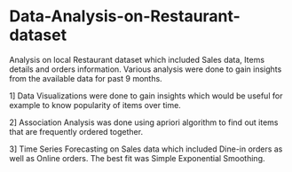 # Data-Analysis-on-Restaurant-dataset

Analysis on local Restaurant dataset which included Sales data, Items details and orders information. Various analysis were done to gain insights from the available data for past 9 months.

1] Data Visualizations were done to gain insights which would be useful  for example to know popularity of items over time.

2] Association Analysis was done using apriori algorithm to find out items that are frequently ordered together.

3] Time Series Forecasting on Sales data which included Dine-in orders as well as Online orders. The best fit was Simple Exponential Smoothing.

